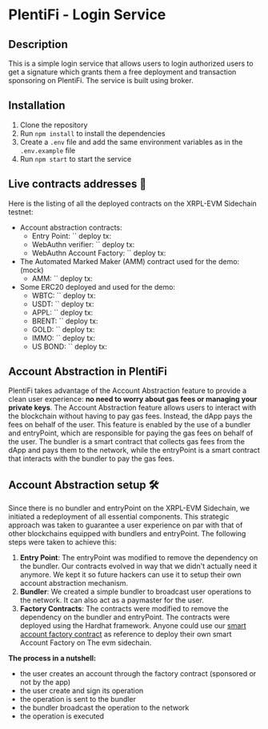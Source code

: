 # PlentiFi - Login Service

## Description
This is a simple login service that allows users to login authorized users to get a signature which grants them a free deployment and transaction sponsoring on PlentiFi. The service is built using broker.

## Installation
1. Clone the repository
2. Run `npm install` to install the dependencies
3. Create a `.env` file and add the same environment variables as in the `.env.example` file
4. Run `npm start` to start the service

## Live contracts addresses 📂

Here is the listing of all the deployed contracts on the XRPL-EVM Sidechain testnet: 

- Account abstraction contracts:
  - Entry Point: ``         deploy tx: []()
  - WebAuthn verifier: ``         deploy tx: []()
  - WebAuthn Account Factory: ``         deploy tx: []()
- The Automated Marked Maker (AMM) contract used for the demo: (mock)
  - AMM: ``         deploy tx: []()
- Some ERC20 deployed and used for the demo:
  - WBTC: ``         deploy tx: []()
  - USDT: ``         deploy tx: []()
  - APPL: ``         deploy tx: []()
  - BRENT: ``         deploy tx: []()
  - GOLD: ``         deploy tx: []()
  - IMMO: ``         deploy tx: []()
  - US BOND: ``         deploy tx: []()

## Account Abstraction in PlentiFi 

PlentiFi takes advantage of the Account Abstraction feature to provide a clean user experience: **no need to worry about gas fees or managing your private keys**. The Account Abstraction feature allows users to interact with the blockchain without having to pay gas fees. Instead, the dApp pays the fees on behalf of the user. This feature is enabled by the use of a bundler and entryPoint, which are responsible for paying the gas fees on behalf of the user. The bundler is a smart contract that collects gas fees from the dApp and pays them to the network, while the entryPoint is a smart contract that interacts with the bundler to pay the gas fees.

## Account Abstraction setup 🛠️

Since there is no bundler and entryPoint on the XRPL-EVM Sidechain, we initiated a redeployment of all essential components. This strategic approach was taken to guarantee a user experience on par with that of other blockchains equipped with bundlers and entryPoint. The following steps were taken to achieve this:

1. **Entry Point**: The entryPoint was modified to remove the dependency on the bundler. Our contracts evolved in way that we didn't actually need it anymore. We kept it so future hackers can use it to setup their own account abstraction mechanism.
2. **Bundler**: We created a simple bundler to broadcast user operations to the network. It can also act as a paymaster for the user. 
3. **Factory Contracts**: The contracts were modified to remove the dependency on the bundler and entryPoint. The contracts were deployed using the Hardhat framework. Anyone could use our [smart account factory contract](https://github.com/PlentiFi-PBWS/Contracts/blob/main/src/Accounts/WebAuthnAccountFactory.sol) as reference to deploy their own smart Account Factory on The evm sidechain.


**The process in a nutshell:**
- the user creates an account through the factory contract (sponsored or not by the app)
- the user create and sign its operation
- the operation is sent to the bundler
- the bundler broadcast the operation to the network
- the operation is executed